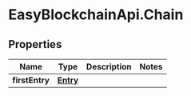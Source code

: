 # EasyBlockchainApi.Chain

## Properties
Name | Type | Description | Notes
------------ | ------------- | ------------- | -------------
**firstEntry** | [**Entry**](Entry.md) |  | 


